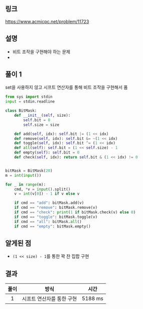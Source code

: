 ## 링크
https://www.acmicpc.net/problem/11723

## 설명
- 비트 조작을 구현해야 하는 문제
- 

## 풀이 1
set을 사용하지 않고 시프트 연산자를 통해 비트 조작을 구현해서 품

```python
from sys import stdin
input = stdin.readline

class BitMask:
    def __init__(self, size):
        self.bit = 0
        self.size = size

    def add(self, idx): self.bit |= (1 << idx)
    def remove(self, idx): self.bit &= ~(1 << idx)
    def toggle(self, idx): self.bit ^= (1 << idx)
    def all(self): self.bit = (1 << self.size) - 1
    def empty(self): self.bit = 0
    def check(self, idx): return self.bit & (1 << idx) != 0


bitMask = BitMask(20)
m = int(input())

for _ in range(m):
    cmd, *v = input().split()
    v = int(v[0]) - 1 if v else v

    if cmd == "add": bitMask.add(v)
    if cmd == "remove": bitMask.remove(v)
    if cmd == "check": print(1 if bitMask.check(v) else 0)
    if cmd == "toggle": bitMask.toggle(v)
    if cmd == "all": bitMask.all()
    if cmd == "empty": bitMask.empty()


```


## 알게된 점
- `(1 << size) - 1`를 통한 꽉 찬 집합 구현

## 결과
|풀이|방식|시간|
|:---:|:---:|:--------:|
|1|시프트 연산자를 통한 구현|5188 ms| 
